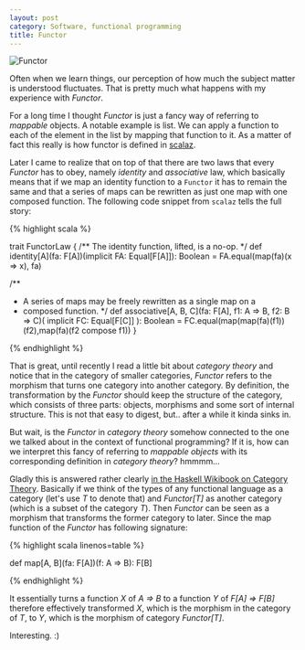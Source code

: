 ```yaml
---
layout: post
category: Software, functional programming
title: Functor
---
```


![Functor](http://adit.io/imgs/functors/fmap_apply.png)

Often when we learn things, our perception of how much the subject
matter is understood fluctuates. That is pretty much what happens
with my experience with *Functor*.

For a long time I thought *Functor* is just a fancy way of referring
to *mappable* objects. A notable example is list. We can apply a
function to each of the element in the list by mapping that function
to it. As a matter of fact this really is how functor is defined in
[scalaz](https://github.com/scalaz/scalaz/blob/series/7.1.x/core/src/main/scala/scalaz/Functor.scala#L20).

Later I came to realize that on top of that there are two laws that
every *Functor* has to obey, namely *identity* and *associative* law,
which basically means that if we map an identity function to a `Functor`
it has to remain the same and that a series of maps can be rewritten
as just one map with one composed function. The following code snippet
from `scalaz` tells the full story:

{% highlight scala %}

trait FunctorLaw {
  /** The identity function, lifted, is a no-op. */
  def identity[A](fa: F[A])(implicit FA: Equal[F[A]]): Boolean =
    FA.equal(map(fa)(x => x), fa)

  /**
   * A series of maps may be freely rewritten as a single map on a
   * composed function.
   */
  def associative[A, B, C](fa: F[A], f1: A => B, f2: B => C)(
    implicit FC: Equal[F[C]]
  ): Boolean =
     FC.equal(map(map(fa)(f1))(f2),map(fa)(f2 compose f1))
}

{% endhighlight %}

That is great, until recently I read a little bit about *category theory*
and notice that in the category of smaller categories, *Functor* refers to
the morphism that turns one category into another category. By definition,
the transformation by the *Functor* should keep the structure of the
category, which consists of three parts: objects, morphisms and some
sort of internal structure. This is not that easy to digest, but.. after
a while it kinda sinks in.

But wait, is the *Functor* in *category theory* somehow connected to
the one we talked about in the context of functional programming? If
it is, how can we interpret this fancy of referring to *mappable objects*
with its corresponding definition in *category theory*? hmmmm...

Gladly this is answered rather clearly
[in the Haskell Wikibook on Category
Theory](https://en.wikibooks.org/wiki/Haskell/Category_theory#Functors_on_Hask).
Basically if we think of the types of any functional language as a
category (let's use *T* to denote that) and *Functor[T]* as another
category (which is a subset of the category *T*). Then *Functor* can
be seen as a morphism that transforms the former category to
later. Since the map function of the *Functor* has following
signature:

{% highlight scala linenos=table %}

def map[A, B](fa: F[A])(f: A => B): F[B]

{% endhighlight %}

It essentially turns a function *X* of *A => B* to a function *Y* of *F[A] =>
F[B]* therefore effectively transformed *X*, which is the morphism in
the category of *T*, to *Y*, which is the morphism of category
*Functor[T]*.

Interesting. :)
